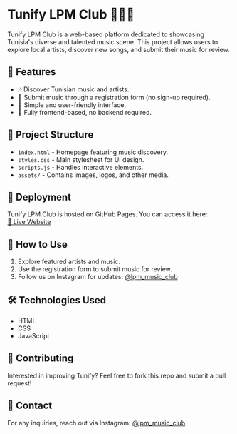 # Tunify LPM Club 🎵🇹🇳

Tunify LPM Club is a web-based platform dedicated to showcasing Tunisia's diverse and talented music scene. This project allows users to explore local artists, discover new songs, and submit their music for review.

## 🌟 Features
- 🎶 Discover Tunisian music and artists.
- 📝 Submit music through a registration form (no sign-up required).
- 🎨 Simple and user-friendly interface.
- 🚀 Fully frontend-based, no backend required.

## 📂 Project Structure
- `index.html` - Homepage featuring music discovery.
- `styles.css` - Main stylesheet for UI design.
- `scripts.js` - Handles interactive elements.
- `assets/` - Contains images, logos, and other media.

## 🚀 Deployment
Tunify LPM Club is hosted on GitHub Pages. You can access it here:  
[🔗 Live Website](https://tssejed.github.io/tunify.github.io/)

## 📌 How to Use
1. Explore featured artists and music.
2. Use the registration form to submit music for review.
3. Follow us on Instagram for updates: [@lpm_music_club](https://www.instagram.com/lpm_music_club/)

## 🛠️ Technologies Used
- HTML
- CSS
- JavaScript

## 🎤 Contributing
Interested in improving Tunify? Feel free to fork this repo and submit a pull request!

## 📧 Contact
For any inquiries, reach out via Instagram: [@lpm_music_club](https://www.instagram.com/lpm_music_club/)
